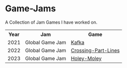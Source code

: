 # Game-Jams
A Collection of Jam Games I have worked on.

<table>
  <tr>
    <th>Year</th>
    <th>Jam</th>
    <th>Game</th>
  </tr>
  
  <tr>
    <td>2021</td>
    <td>Global Game Jam</td> 
    <td><a href="https://github.com/fjebaker/global-game-jam-2021">Kafka</a></td>
  </tr>
  
  <tr>
    <td>2022</td>
    <td>Global Game Jam</td> 
    <td><a href="https://github.com/fjebaker/global-game-jam-2022">Crossing-Part-Lines</a></td>
  </tr>
  
  <tr>
    <td>2023</td>
    <td>Global Game Jam</td> 
    <td><a href="https://github.com/Shellywell123/Holey-Moley">Holey-Moley</a></td>
  </tr>
  
</table>
